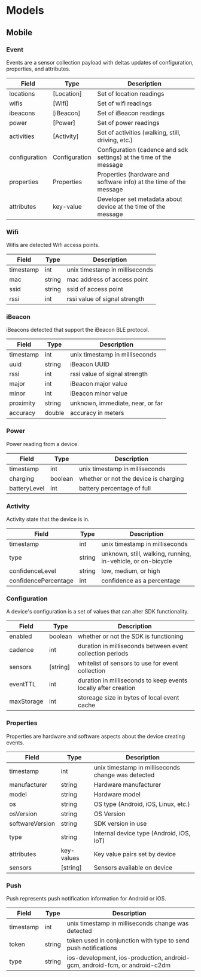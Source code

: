 # Models

## Mobile

### Event

Events are a sensor collection payload with deltas updates of configuration, properties, and attributes.

Field|Type|Description
-|-|-
locations | [Location] | Set of location readings
wifis | [Wifi] | Set of wifi readings
ibeacons | [iBeacon] | Set of iBeacon readings
power | [Power] | Set of power readings
activities | [Activity] | Set of activities (walking, still, driving, etc.)
configuration | Configuration | Configuration (cadence and sdk settings) at the time of the message
properties | Properties | Properties (hardware and software info) at the time of the message
attributes | key-value | Developer set metadata about device at the time of the message

### Wifi

Wifis are detected Wifi access points.

Field|Type|Description
-|-|-
timestamp | int | unix timestamp in milliseconds
mac | string | mac address of access point
ssid | string | ssid of access point
rssi | int | rssi value of signal strength

### iBeacon

iBeacons detected that support the iBeacon BLE protocol.  

Field|Type|Description
-|-|-
timestamp | int | unix timestamp in milliseconds
uuid | string | iBeacon UUID
rssi | int | rssi value of signal strength
major | int | iBeacon major value
minor | int | iBeacon minor value
proximity | string | unknown, immediate, near, or far
accuracy | double | accuracy in meters

### Power

Power reading from a device.

Field|Type|Description
-|-|-
timestamp | int | unix timestamp in milliseconds
charging | boolean | whether or not the device is charging
batteryLevel | int | battery percentage of full

### Activity

Activity state that the device is in.  

Field|Type|Description
-|-|-
timestamp | int | unix timestamp in milliseconds
type | string | unknown, still, walking, running, in-vehicle, or on-bicycle
confidenceLevel | string | low, medium, or high
confidencePercentage | int | confidence as a percentage

### Configuration

A device's configuration is a set of values that can alter SDK functionality.  

Field|Type|Description
-|-|-
enabled | boolean | whether or not the SDK is functioning
cadence | int | duration in milliseconds between event collection periods
sensors | [string] | whitelist of sensors to use for event collection
eventTTL | int | duration in milliseconds to keep events locally after creation
maxStorage | int | storeage size in bytes of local event cache

### Properties

Properties are hardware and software aspects about the device creating events.

Field|Type|Description
-|-|-
timestamp | int | unix timestamp in milliseconds change was detected
manufacturer | string | Hardware manufacturer
model | string | Hardware model
os | string | OS type (Android, iOS, Linux, etc.)
osVersion | string | OS Version
softwareVersion | string | SDK version in use
type | string | Internal device type (Android, iOS, IoT)
attributes | key-values | Key value pairs set by device
sensors | [string]| Sensors available on device

### Push

Push represents push notification information for Android or iOS.

Field|Type|Description
-|-|-
timestamp | int | unix timestamp in milliseconds change was detected
token | string | token used in conjunction with type to send push notifications
type | string | ios-development, ios-production, android-gcm, android-fcm, or android-c2dm
